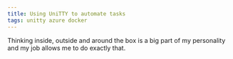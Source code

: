 ```yaml
---
title: Using UniTTY to automate tasks
tags: unitty azure docker
---
```


Thinking inside, outside and around the box is a big part of my personality and my job allows me to do exactly that.

